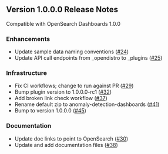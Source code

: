 ## Version 1.0.0.0 Release Notes

Compatible with OpenSearch Dashboards 1.0.0

### Enhancements

* Update sample data naming conventions ([#24](https://github.com/opensearch-project/anomaly-detection-dashboards-plugin/pull/24))
* Update API call endpoints from _opendistro to _plugins ([#25](https://github.com/opensearch-project/anomaly-detection-dashboards-plugin/pull/25))

### Infrastructure

* Fix CI workflows; change to run against PR ([#29](https://github.com/opensearch-project/anomaly-detection-dashboards-plugin/pull/29))
* Bump plugin version to 1.0.0.0-rc1 ([#32](https://github.com/opensearch-project/anomaly-detection-dashboards-plugin/pull/32))
* Add broken link check workflow ([#37](https://github.com/opensearch-project/anomaly-detection-dashboards-plugin/pull/37))
* Rename default zip to anomaly-detection-dashboards ([#41](https://github.com/opensearch-project/anomaly-detection-dashboards-plugin/pull/41))
* Bump to version 1.0.0.0 ([#45](https://github.com/opensearch-project/anomaly-detection-dashboards-plugin/pull/45))

### Documentation

* Update doc links to point to OpenSearch ([#30](https://github.com/opensearch-project/anomaly-detection-dashboards-plugin/pull/30))
* Update and add documentation files ([#38](https://github.com/opensearch-project/anomaly-detection-dashboards-plugin/pull/38))

